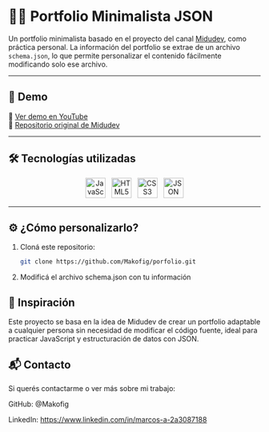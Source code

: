 # 🧑‍💻 Portfolio Minimalista JSON

Un portfolio minimalista basado en el proyecto del canal [Midudev](https://www.youtube.com/@midudev), como práctica personal. La información del portfolio se extrae de un archivo `schema.json`, lo que permite personalizar el contenido fácilmente modificando solo ese archivo.

---

## 📸 Demo

🔗 [Ver demo en YouTube](https://www.youtube.com/watch?v=Zwh92LTB-Bk)  
🔗 [Repositorio original de Midudev](https://github.com/midudev/minimalist-portfolio-json)

---

## 🛠️ Tecnologías utilizadas

<div align="center">
  <img src="https://upload.wikimedia.org/wikipedia/commons/6/6a/JavaScript-logo.png" alt="JavaScript" height="40" />
  &nbsp;
  <img src="https://upload.wikimedia.org/wikipedia/commons/3/38/HTML5_Badge.svg" alt="HTML5" height="40" />
  &nbsp;
  <img src="https://upload.wikimedia.org/wikipedia/commons/6/62/CSS3_logo.svg" alt="CSS3" height="40" />
  &nbsp;
  <img src="https://cdn-icons-png.flaticon.com/512/136/136525.png" alt="JSON" height="40" />
</div>

---

## ⚙️ ¿Cómo personalizarlo?

1. Cloná este repositorio:
   ```bash
   git clone https://github.com/Makofig/porfolio.git
    ```
2. Modificá el archivo schema.json con tu información 

## 🧠 Inspiración
Este proyecto se basa en la idea de Midudev de crear un portfolio adaptable a cualquier persona sin necesidad de modificar el código fuente, ideal para practicar JavaScript y estructuración de datos con JSON.

## 📬 Contacto
Si querés contactarme o ver más sobre mi trabajo:

GitHub: @Makofig

LinkedIn: https://www.linkedin.com/in/marcos-a-2a3087188

